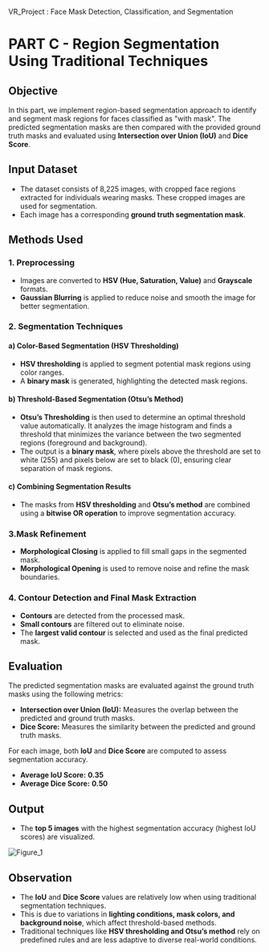  VR_Project : Face Mask Detection, Classification, and Segmentation

# PART C - Region Segmentation Using Traditional Techniques

## Objective
In this part, we implement region-based segmentation approach to identify and segment mask regions for faces classified as "with mask". The predicted segmentation masks are then compared with the provided ground truth masks and evaluated using **Intersection over Union (IoU)** and **Dice Score**.

## Input Dataset
- The dataset consists of 8,225 images, with cropped face regions extracted for individuals wearing masks. These cropped images are used for segmentation.
- Each image has a corresponding **ground truth segmentation mask**.

## Methods Used

### 1. Preprocessing
- Images are converted to **HSV (Hue, Saturation, Value)** and **Grayscale** formats.
- **Gaussian Blurring** is applied to reduce noise and smooth the image for better segmentation.

### 2. Segmentation Techniques
#### a) Color-Based Segmentation (HSV Thresholding)
- **HSV thresholding** is applied to segment potential mask regions using  color ranges.
- A **binary mask** is generated, highlighting the detected mask regions.

#### b) Threshold-Based Segmentation (Otsu’s Method)
- **Otsu’s Thresholding** is then used to determine an optimal threshold value automatically. It analyzes the image histogram and finds a threshold that minimizes the variance between the two segmented regions (foreground and background).
- The output is a **binary mask**, where pixels above the threshold are set to white (255) and pixels below are set to black (0), ensuring clear separation of mask regions.

#### c) Combining Segmentation Results
- The masks from **HSV thresholding** and **Otsu’s method** are combined using a **bitwise OR operation** to improve segmentation accuracy.

### 3.Mask Refinement
- **Morphological Closing** is applied to fill small gaps in the segmented mask.
- **Morphological Opening** is used to remove noise and refine the mask boundaries.

### 4. Contour Detection and Final Mask Extraction
- **Contours** are detected from the processed mask.
- **Small contours** are filtered out to eliminate noise.
- The **largest valid contour** is selected and used as the final predicted mask.



## Evaluation

The predicted segmentation masks are evaluated against the ground truth masks using the following metrics:

- **Intersection over Union (IoU):** Measures the overlap between the predicted and ground truth masks.
- **Dice Score:** Measures the similarity between the predicted and ground truth masks.

For each image, both **IoU** and **Dice Score** are computed to assess segmentation accuracy.

-  **Average IoU Score:** **0.35** 
-  **Average Dice Score:** **0.50** 
  
## Output
- The **top 5 images** with the highest segmentation accuracy (highest IoU scores) are visualized.

 ![Figure_1](https://github.com/user-attachments/assets/a1e9f02a-fc9e-4069-bd89-67c3e633e55e)


 ## Observation

- The **IoU** and **Dice Score** values are relatively low when using traditional segmentation techniques.  
- This is due to variations in **lighting conditions, mask colors, and background noise**, which affect threshold-based methods.  
- Traditional techniques like **HSV thresholding and Otsu’s method** rely on predefined rules and are less adaptive to diverse real-world conditions.


     

